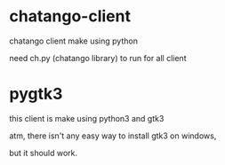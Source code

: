 chatango-client
===============

chatango client make using python

need ch.py (chatango library) to run for all client

<h1>pygtk3</h1>
this client is make using python3 and gtk3

atm, there isn't any easy way to install gtk3 on windows,

but it should work.